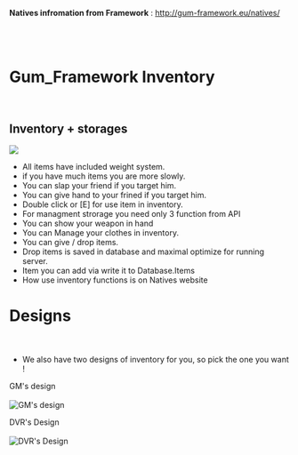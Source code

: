 <b>Natives infromation from Framework</b> : http://gum-framework.eu/natives/
</br></br></br></br>



# Gum_Framework Inventory</br></br>
<h2>Inventory + storages</h2>
<img src="https://cdn.discordapp.com/attachments/944656734134370344/992028064919859251/img.png">

- All items have included weight system.
- if you have much items you are more slowly.
- You can slap your friend if you target him.
- You can give hand to your frined if you target him.
- Double click or [E] for use item in inventory.
- For managment strorage you need only 3 function from API
- You can show your weapon in hand
- You can Manage your clothes in inventory.
- You can give / drop items.
- Drop items is saved in database and maximal optimize for running server.
- Item you can add via write it to Database.Items
- How use inventory functions is on Natives website

# Designs</br></br>
- We also have two designs of inventory for you, so pick the one you want ! 

GM's design</br></br>
![GM's design](https://media.giphy.com/media/EMEBfSbyGjPsqWTg0c/giphy.gif) 


DVR's Design</br></br>
![DVR's Design](https://media.giphy.com/media/bwaCNubMVCTp7Cee7U/giphy.gif)
